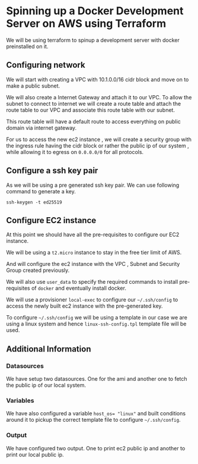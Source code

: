 
# Spinning up a Docker Development Server on AWS using Terraform

We will be using terraform to spinup a development server with docker preinstalled on it.

## Configuring network

We will start with creating a VPC with 10.1.0.0/16 cidr block and move on to make a public subnet.

We will also create a Internet Gateway and attach it to our VPC. To allow the subnet to connect to internet we will create a route table and attach the route table to our VPC and associate this route table with our subnet.

This route table will have a default route to access everything on public domain via internet gateway.

For us to access the new ec2 instance , we will create a security group with the ingress rule having the cidr block or rather the public ip of our system , while allowing it to egress on `0.0.0.0/0` for all protocols.

## Configure a ssh key pair

As we will be using a pre generated ssh key pair. We can use following command to generate a key.

    ssh-keygen -t ed25519


## Configure EC2 instance

At this point we should have all the pre-requisites to configure our EC2 instance.

We will be using a `t2.micro` instance to stay in the free tier limit of AWS.

And will configure the ec2 instance with the VPC , Subnet  and Security Group created previously.

We will also use `user_data` to specify the required commands to install pre-requisites of `docker` and eventually install docker.

We will use a provisioner `local-exec` to configure our `~/.ssh/config` to access the newly built ec2 instance with the pre-generated key. 

To configure `~/.ssh/config` we will be using a template  in our case we are using a linux system and hence `linux-ssh-config.tpl` template file will be used.

## Additional Information

### Datasources

We have setup two datasources. One for the ami and another one to fetch the public ip of our local system.

### Variables

We have also configured a variable `host_os= "linux"` and built conditions around it to pickup the correct template file to configure  `~/.ssh/config`.

### Output

We have configured two output. One to print ec2 public ip and another to print our local public ip.

